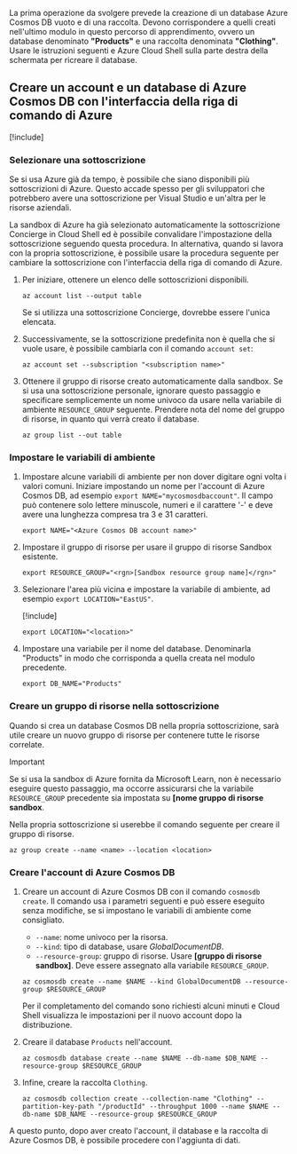 La prima operazione da svolgere prevede la creazione di un database Azure Cosmos DB vuoto e di una raccolta. Devono corrispondere a quelli creati nell'ultimo modulo in questo percorso di apprendimento, ovvero un database denominato **"Products"** e una raccolta denominata **"Clothing"**. Usare le istruzioni seguenti e Azure Cloud Shell sulla parte destra della schermata per ricreare il database.

## <a name="create-an-azure-cosmos-db-account--database-with-the-azure-cli"></a>Creare un account e un database di Azure Cosmos DB con l'interfaccia della riga di comando di Azure

[!include[](../../../includes/azure-sandbox-activate.md)]

### <a name="select-a-subscription"></a>Selezionare una sottoscrizione

Se si usa Azure già da tempo, è possibile che siano disponibili più sottoscrizioni di Azure. Questo accade spesso per gli sviluppatori che potrebbero avere una sottoscrizione per Visual Studio e un'altra per le risorse aziendali.

La sandbox di Azure ha già selezionato automaticamente la sottoscrizione Concierge in Cloud Shell ed è possibile convalidare l'impostazione della sottoscrizione seguendo questa procedura. In alternativa, quando si lavora con la propria sottoscrizione, è possibile usare la procedura seguente per cambiare la sottoscrizione con l'interfaccia della riga di comando di Azure.

1. Per iniziare, ottenere un elenco delle sottoscrizioni disponibili.

    ```azurecli
    az account list --output table
    ```

   Se si utilizza una sottoscrizione Concierge, dovrebbe essere l'unica elencata.

1. Successivamente, se la sottoscrizione predefinita non è quella che si vuole usare, è possibile cambiarla con il comando `account set`:

    ```azurecli
    az account set --subscription "<subscription name>"
    ```
    
1. Ottenere il gruppo di risorse creato automaticamente dalla sandbox. Se si usa una sottoscrizione personale, ignorare questo passaggio e specificare semplicemente un nome univoco da usare nella variabile di ambiente `RESOURCE_GROUP` seguente. Prendere nota del nome del gruppo di risorse, in quanto qui verrà creato il database.

    ```azurecli
    az group list --out table
    ```
### <a name="setup-environment-variables"></a>Impostare le variabili di ambiente

1. Impostare alcune variabili di ambiente per non dover digitare ogni volta i valori comuni. Iniziare impostando un nome per l'account di Azure Cosmos DB, ad esempio `export NAME="mycosmosdbaccount"`. Il campo può contenere solo lettere minuscole, numeri e il carattere '-' e deve avere una lunghezza compresa tra 3 e 31 caratteri.

    ```azurecli
    export NAME="<Azure Cosmos DB account name>"
    ```

1. Impostare il gruppo di risorse per usare il gruppo di risorse Sandbox esistente.

    ```azurecli
    export RESOURCE_GROUP="<rgn>[Sandbox resource group name]</rgn>"
    ```

1. Selezionare l'area più vicina e impostare la variabile di ambiente, ad esempio `export LOCATION="EastUS"`.

    [!include[](../../../includes/azure-sandbox-regions-first-mention-note.md)]

    ```azurecli
    export LOCATION="<location>"
    ```

1. Impostare una variabile per il nome del database. Denominarla "Products" in modo che corrisponda a quella creata nel modulo precedente.

    ```azurecli
    export DB_NAME="Products"
    ```

### <a name="create-a-resource-group-in-your-subscription"></a>Creare un gruppo di risorse nella sottoscrizione

Quando si crea un database Cosmos DB nella propria sottoscrizione, sarà utile creare un nuovo gruppo di risorse per contenere tutte le risorse correlate.

> [!IMPORTANT]
> Se si usa la sandbox di Azure fornita da Microsoft Learn, non è necessario eseguire questo passaggio, ma occorre assicurarsi che la variabile `RESOURCE_GROUP` precedente sia impostata su **<rgn>[nome gruppo di risorse sandbox</rgn>**.

Nella propria sottoscrizione si userebbe il comando seguente per creare il gruppo di risorse. 

```azurecli
az group create --name <name> --location <location>
```

### <a name="create-the-azure-cosmos-db-account"></a>Creare l'account di Azure Cosmos DB

1. Creare un account di Azure Cosmos DB con il comando `cosmosdb create`. Il comando usa i parametri seguenti e può essere eseguito senza modifiche, se si impostano le variabili di ambiente come consigliato.
    - `--name`: nome univoco per la risorsa.
    - `--kind`: tipo di database, usare _GlobalDocumentDB_.
    - `--resource-group`: gruppo di risorse. Usare **<rgn>[gruppo di risorse sandbox]</rgn>**. Deve essere assegnato alla variabile `RESOURCE_GROUP`.

    ```azurecli
    az cosmosdb create --name $NAME --kind GlobalDocumentDB --resource-group $RESOURCE_GROUP
    ```

    Per il completamento del comando sono richiesti alcuni minuti e Cloud Shell visualizza le impostazioni per il nuovo account dopo la distribuzione.

1. Creare il database `Products` nell'account.

    ```azurecli
    az cosmosdb database create --name $NAME --db-name $DB_NAME --resource-group $RESOURCE_GROUP
    ```

1. Infine, creare la raccolta `Clothing`.

    ```azurecli
    az cosmosdb collection create --collection-name "Clothing" --partition-key-path "/productId" --throughput 1000 --name $NAME --db-name $DB_NAME --resource-group $RESOURCE_GROUP
    ```

A questo punto, dopo aver creato l'account, il database e la raccolta di Azure Cosmos DB, è possibile procedere con l'aggiunta di dati.